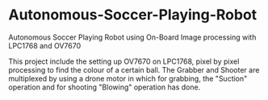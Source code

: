 # Autonomous-Soccer-Playing-Robot
Autonomous Soccer Playing Robot using On-Board Image processing with LPC1768 and OV7670

This project include the setting up OV7670 on LPC1768, pixel by pixel processing to find the colour of a certain ball.
The Grabber and Shooter are multiplexed by using a drone motor in which for grabbing, the "Suction" operation and for shooting "Blowing" operation has done.
